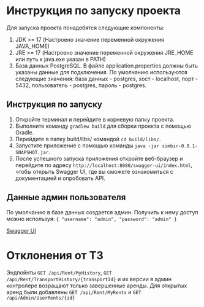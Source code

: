# Инструкция по запуску проекта

Для запуска проекта понадобятся следующие компоненты:

1. JDK >= 17 (Настроено значение переменной окружения JAVA_HOME)
2. JRE >= 17 (Настроено значение переменной окружения JRE_HOME или путь к java.exe указан в PATH)
3. База данных PostgreSQL. В файле application.properties должны быть указаны данные для подключения. По умолчанию используются следующие значения: база данных - postgres, хост - localhost, порт - 5432, пользователь - postgres, пароль - postgres.

## Инструкция по запуску

1. Откройте терминал и перейдите в корневую папку проекта.
2. Выполните команду `gradlew build` для сборки проекта с помощью Gradle.
3. Перейдите в папку build/libs/ командой `cd build/libs/`.
4. Запустите приложение с помощью команды `java -jar simbir-0.0.1-SNAPSHOT.jar`.
5. После успешного запуска приложения откройте веб-браузер и перейдите по адресу `http://localhost:8080/swagger-ui/index.html`, чтобы открыть Swagger UI, где вы сможете ознакомиться с документацией и опробовать API.

## Данные админ пользователя
По умолчанию в базе данных создается админ. Получить к нему доступ можно используя:
`{
"username": "admin",
"password": "admin"
}`

[Swagger UI](http://localhost:8080/swagger-ui/index.html)

# Отклонения от ТЗ

Эндпойнты `GET /api/Rent/MyHistory`, `GET /api/Rent/TransportHistory/{transportId}` и их версии в админ контролере возращают только завершенные аренды. Для открытых аренд были добавлены `GET /api/Rent/MyRents` и `GET /api/Admin/UserRents/{id}`
